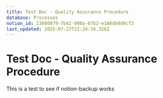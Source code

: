 ```yaml
---
title: Test Doc - Quality Assurance Procedure
database: Processes
notion_id: 23880979-7b42-800a-87b2-e160db9d0cf3
last_updated: 2025-07-27T12:24:34.326Z
---
```


# Test Doc - Quality Assurance Procedure


This is a test to see if notion-backup works

